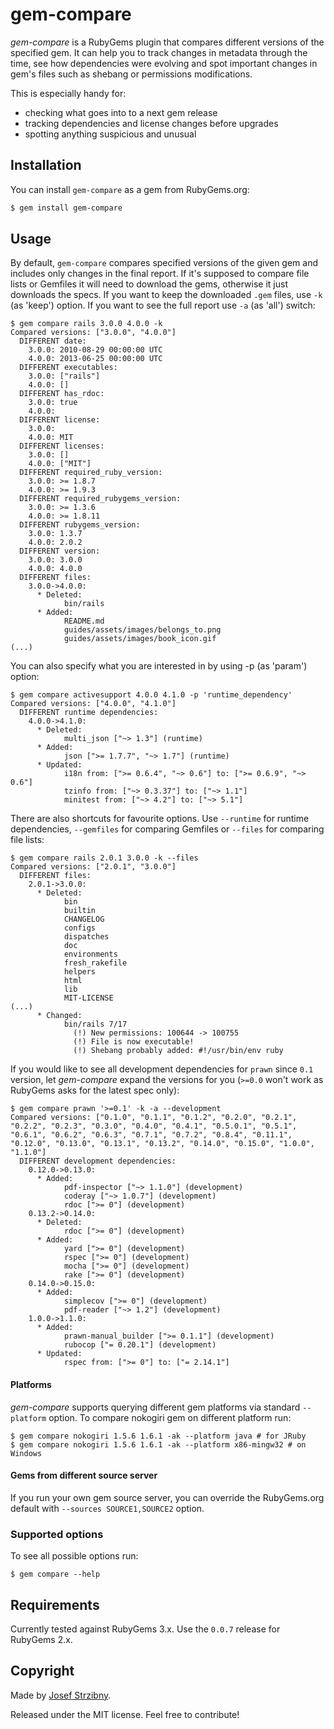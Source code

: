 # gem-compare

*gem-compare* is a RubyGems plugin that compares different versions of the specified gem. It can help you to track changes in metadata through the time, see how dependencies were evolving and spot important changes in gem's files such as shebang or permissions modifications.

This is especially handy for:

- checking what goes into to a next gem release
- tracking dependencies and license changes before upgrades
- spotting anything suspicious and unusual

## Installation

You can install `gem-compare` as a gem from RubyGems.org:

```bash
$ gem install gem-compare
```

## Usage

By default, `gem-compare` compares specified versions of the given gem and includes only changes in the final report. If it's supposed to compare file lists or Gemfiles it will need to download the gems, otherwise it just downloads the specs. If you want to keep the downloaded `.gem` files, use `-k` (as 'keep') option. If you want to see the full report use `-a` (as 'all') switch:

```
$ gem compare rails 3.0.0 4.0.0 -k
Compared versions: ["3.0.0", "4.0.0"]
  DIFFERENT date:
    3.0.0: 2010-08-29 00:00:00 UTC
    4.0.0: 2013-06-25 00:00:00 UTC
  DIFFERENT executables:
    3.0.0: ["rails"]
    4.0.0: []
  DIFFERENT has_rdoc:
    3.0.0: true
    4.0.0:
  DIFFERENT license:
    3.0.0:
    4.0.0: MIT
  DIFFERENT licenses:
    3.0.0: []
    4.0.0: ["MIT"]
  DIFFERENT required_ruby_version:
    3.0.0: >= 1.8.7
    4.0.0: >= 1.9.3
  DIFFERENT required_rubygems_version:
    3.0.0: >= 1.3.6
    4.0.0: >= 1.8.11
  DIFFERENT rubygems_version:
    3.0.0: 1.3.7
    4.0.0: 2.0.2
  DIFFERENT version:
    3.0.0: 3.0.0
    4.0.0: 4.0.0
  DIFFERENT files:
    3.0.0->4.0.0:
      * Deleted:
            bin/rails
      * Added:
            README.md
            guides/assets/images/belongs_to.png
            guides/assets/images/book_icon.gif
(...)
```

You can also specify what you are interested in by using -p (as 'param') option:

```
$ gem compare activesupport 4.0.0 4.1.0 -p 'runtime_dependency'
Compared versions: ["4.0.0", "4.1.0"]
  DIFFERENT runtime dependencies:
    4.0.0->4.1.0:
      * Deleted:
            multi_json ["~> 1.3"] (runtime)
      * Added:
            json [">= 1.7.7", "~> 1.7"] (runtime)
      * Updated:
            i18n from: [">= 0.6.4", "~> 0.6"] to: [">= 0.6.9", "~> 0.6"]
            tzinfo from: ["~> 0.3.37"] to: ["~> 1.1"]
            minitest from: ["~> 4.2"] to: ["~> 5.1"]
```
There are also shortcuts for favourite options. Use `--runtime` for runtime dependencies, `--gemfiles` for comparing Gemfiles or `--files` for comparing file lists:

```
$ gem compare rails 2.0.1 3.0.0 -k --files
Compared versions: ["2.0.1", "3.0.0"]
  DIFFERENT files:
    2.0.1->3.0.0:
      * Deleted:
            bin
            builtin
            CHANGELOG
            configs
            dispatches
            doc
            environments
            fresh_rakefile
            helpers
            html
            lib
            MIT-LICENSE
(...)
      * Changed:
            bin/rails 7/17
              (!) New permissions: 100644 -> 100755
              (!) File is now executable!
              (!) Shebang probably added: #!/usr/bin/env ruby
```

If you would like to see all development dependencies for `prawn` since `0.1` version, let *gem-compare* expand the versions for you (`>=0.0` won't work as RubyGems asks for the latest spec only):

```
$ gem compare prawn '>=0.1' -k -a --development
Compared versions: ["0.1.0", "0.1.1", "0.1.2", "0.2.0", "0.2.1", "0.2.2", "0.2.3", "0.3.0", "0.4.0", "0.4.1", "0.5.0.1", "0.5.1", "0.6.1", "0.6.2", "0.6.3", "0.7.1", "0.7.2", "0.8.4", "0.11.1", "0.12.0", "0.13.0", "0.13.1", "0.13.2", "0.14.0", "0.15.0", "1.0.0", "1.1.0"]
  DIFFERENT development dependencies:
    0.12.0->0.13.0:
      * Added:
            pdf-inspector ["~> 1.1.0"] (development)
            coderay ["~> 1.0.7"] (development)
            rdoc [">= 0"] (development)
    0.13.2->0.14.0:
      * Deleted:
            rdoc [">= 0"] (development)
      * Added:
            yard [">= 0"] (development)
            rspec [">= 0"] (development)
            mocha [">= 0"] (development)
            rake [">= 0"] (development)
    0.14.0->0.15.0:
      * Added:
            simplecov [">= 0"] (development)
            pdf-reader ["~> 1.2"] (development)
    1.0.0->1.1.0:
      * Added:
            prawn-manual_builder [">= 0.1.1"] (development)
            rubocop ["= 0.20.1"] (development)
      * Updated:
            rspec from: [">= 0"] to: ["= 2.14.1"]
```

#### Platforms

*gem-compare* supports querying different gem platforms via standard `--platform` option. To compare
nokogiri gem on different platform run:
```
$ gem compare nokogiri 1.5.6 1.6.1 -ak --platform java # for JRuby
$ gem compare nokogiri 1.5.6 1.6.1 -ak --platform x86-mingw32 # on Windows
```

#### Gems from different source server

If you run your own gem source server, you can override the RubyGems.org default with
`--sources SOURCE1,SOURCE2` option.


### Supported options

To see all possible options run:
```
$ gem compare --help
```

## Requirements

Currently tested against RubyGems 3.x. Use the `0.0.7` release for RubyGems 2.x.


## Copyright

Made by [Josef Strzibny](https://strzibny.name).

Released under the MIT license. Feel free to contribute!
